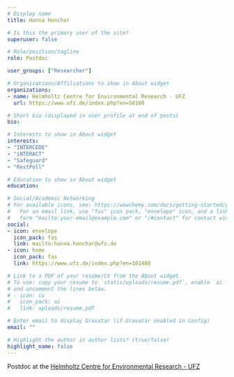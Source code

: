 ```yaml
---
# Display name
title: Hanna Honchar

# Is this the primary user of the site?
superuser: false

# Role/position/tagline
role: Postdoc

user_groups: ["Researcher"]

# Organizations/Affiliations to show in About widget
organizations:
- name: Helmholtz Centre for Environmental Research - UFZ
  url: https://www.ufz.de/index.php?en=50160

# Short bio (displayed in user profile at end of posts)
bio:

# Interests to show in About widget
interests:
- "INTERCEDE"
- "iNTERACT"
- "Safeguard"
- "RestPoll"

# Education to show in About widget
education:

# Social/Academic Networking
# For available icons, see: https://wowchemy.com/docs/getting-started/page-builder/#icons
#   For an email link, use "fas" icon pack, "envelope" icon, and a link in the
#   form "mailto:your-email@example.com" or "/#contact" for contact widget.
social:
- icon: envelope
  icon_pack: fas
  link: mailto:hanna.honchar@ufz.de
- icon: home
  icon_pack: fas
  link: https://www.ufz.de/index.php?en=101480

# Link to a PDF of your resume/CV from the About widget.
# To use: copy your resume to `static/uploads/resume.pdf`, enable `ai` icons in `params.toml`,
# and uncomment the lines below.
# - icon: cv
#   icon_pack: ai
#   link: uploads/resume.pdf

# Enter email to display Gravatar (if Gravatar enabled in Config)
email: ""

# Highlight the author in author lists? (true/false)
highlight_name: false
---
```


Postdoc at the [Helmholtz Centre for Environmental Research - UFZ](https://www.ufz.de/index.php?en=50160)